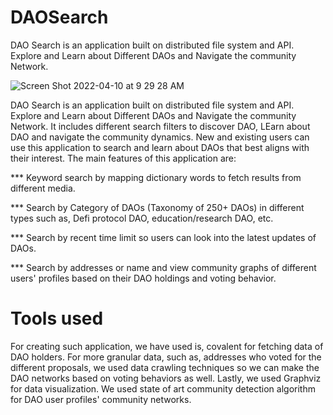 # DAOSearch

DAO Search is an application built on distributed file system and API.
Explore and Learn about Different DAOs and Navigate the community Network.


![Screen Shot 2022-04-10 at 9 29 28 AM](https://user-images.githubusercontent.com/38181397/162625356-2d431ec8-89cc-4e47-89e8-5d8d24922672.png)



DAO Search is an application built on distributed file system and API. Explore and Learn about Different DAOs and Navigate the community Network. It includes different search filters to discover DAO, LEarn about DAO and navigate the community dynamics. New and existing users can use this application to search and learn about DAOs that best aligns with their interest. The main features of this application are:  

*** Keyword search by mapping dictionary words to fetch results from different media. 

*** Search by Category of DAOs (Taxonomy of 250+ DAOs) in different types such as, Defi protocol DAO, education/research DAO, etc. 

*** Search by recent time limit so users can look into the latest updates of DAOs. 

*** Search by addresses or name and view community graphs of different users' profiles based on their DAO holdings and voting behavior.   
# Tools used
For creating such application, we have used is, covalent for fetching data of DAO holders. For more granular data, such as, addresses who voted for the different proposals, we used data crawling techniques so we can make the DAO networks based on voting behaviors as well. Lastly, we used Graphviz for data visualization.  We used state of art community detection algorithm for DAO user profiles' community networks. 
